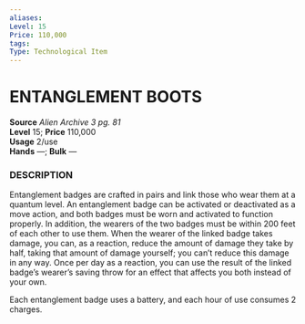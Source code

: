 ```yaml
---
aliases: 
Level: 15 
Price: 110,000
tags: 
Type: Technological Item
---
```

# ENTANGLEMENT BOOTS


**Source** _Alien Archive 3 pg. 81_  
**Level** 15; **Price** 110,000  
**Usage** 2/use  
**Hands** —; **Bulk** —

### DESCRIPTION

Entanglement badges are crafted in pairs and link those who wear them at a quantum level. An entanglement badge can be activated or deactivated as a move action, and both badges must be worn and activated to function properly. In addition, the wearers of the two badges must be within 200 feet of each other to use them. When the wearer of the linked badge takes damage, you can, as a reaction, reduce the amount of damage they take by half, taking that amount of damage yourself; you can’t reduce this damage in any way. Once per day as a reaction, you can use the result of the linked badge’s wearer’s saving throw for an effect that affects you both instead of your own.  
  
Each entanglement badge uses a battery, and each hour of use consumes 2 charges.